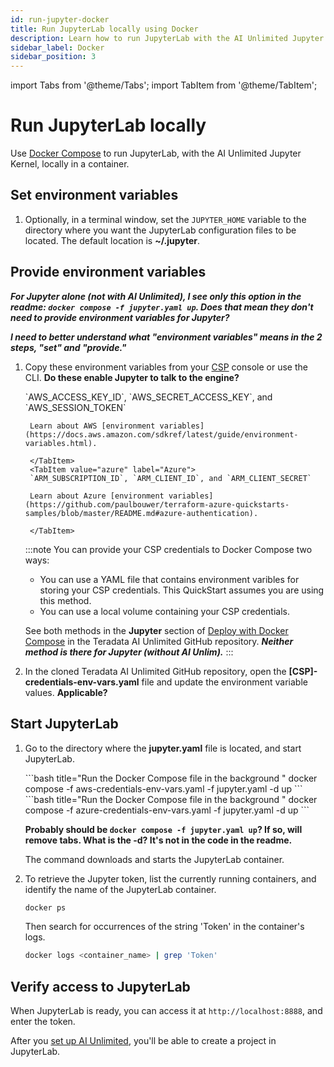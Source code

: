 ```yaml
---
id: run-jupyter-docker
title: Run JupyterLab locally using Docker
description: Learn how to run JupyterLab with the AI Unlimited Jupyter Kernel on your computer.
sidebar_label: Docker
sidebar_position: 3
---
```


import Tabs from '@theme/Tabs';
import TabItem from '@theme/TabItem';

# Run JupyterLab locally

Use [Docker Compose](https://docs.docker.com/compose/) to run JupyterLab, with the AI Unlimited Jupyter Kernel, locally in a container. 

## Set environment variables

1. Optionally, in a terminal window, set the `JUPYTER_HOME` variable to the directory where you want the JupyterLab configuration files to be located. The default location is **~/.jupyter**.

## Provide environment variables

***For Jupyter alone (not with AI Unlimited), I see only this option in the readme: `docker compose -f jupyter.yaml up`. Does that mean they don't need to provide environment variables for Jupyter?***

***I need to better understand what "environment variables" means in the 2 steps, "set" and "provide."***

1. Copy these environment variables from your [CSP](/docs/glossary.md#glo-csp) console or use the CLI. **Do these enable Jupyter to talk to the engine?**

	<Tabs>
		<TabItem value="aws" label="AWS" default>
		`AWS_ACCESS_KEY_ID`, `AWS_SECRET_ACCESS_KEY`, and `AWS_SESSION_TOKEN`

		Learn about AWS [environment variables](https://docs.aws.amazon.com/sdkref/latest/guide/environment-variables.html).
  
		</TabItem>
		<TabItem value="azure" label="Azure">
		`ARM_SUBSCRIPTION_ID`, `ARM_CLIENT_ID`, and `ARM_CLIENT_SECRET`

		Learn about Azure [environment variables](https://github.com/paulbouwer/terraform-azure-quickstarts-samples/blob/master/README.md#azure-authentication).
  
		</TabItem>
	</Tabs>

	:::note 
	You can provide your CSP credentials to Docker Compose two ways:
	- You can use a YAML file that contains environment varibles for storing your CSP credentials. This QuickStart assumes you are using this method.
	- You can use a local volume containing your CSP credentials. 
	
	See both methods in the **Jupyter** section of [Deploy with Docker Compose](https://github.com/Teradata/ai-unlimited/blob/develop/deployments/docker/README.md) in the Teradata AI Unlimited GitHub repository. ***Neither method is there for Jupyter (without AI Unlim).***
	:::

2. In the cloned Teradata AI Unlimited GitHub repository, open the **[CSP]-credentials-env-vars.yaml** file and update the environment variable values. **Applicable?**

## Start JupyterLab

1. Go to the directory where the **jupyter.yaml** file is located, and start JupyterLab.

	<Tabs>
		<TabItem value="aws" label="AWS" default>
		```bash title="Run the Docker Compose file in the background "
		docker compose -f aws-credentials-env-vars.yaml -f jupyter.yaml -d up 
		```
		</TabItem>
		<TabItem value="azure" label="Azure">
		```bash title="Run the Docker Compose file in the background "
		docker compose -f azure-credentials-env-vars.yaml -f jupyter.yaml -d up
		```
		</TabItem>
	</Tabs>
	
	**Probably should be `docker compose -f jupyter.yaml up`? If so, will remove tabs. What is the -d? It's not in the code in the readme.**
	
	The command downloads and starts the JupyterLab container.

2. To retrieve the Jupyter token, list the currently running containers, and identify the name of the JupyterLab container.

	```bash
	docker ps 
	```
	Then search for occurrences of the string 'Token' in the container's logs.

	```bash
	docker logs <container_name> | grep 'Token'
	```

## Verify access to JupyterLab

When JupyterLab is ready, you can access it at `http://localhost:8888`, and enter the token. 

After you [set up AI Unlimited](/docs/install-ai-unlimited/quickstart/docker-setup-b.md), you'll be able to create a project in JupyterLab. 





